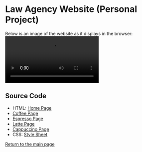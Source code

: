 # Law Agency Website (Personal Project)

Below is an image of the website as it displays in the browser:
<video src="https://www.youtube.com/watch?v=KtciOYQrbS8" controls="controls" style="max-width: 730px;">
</video>

## Source Code
- HTML: [Home Page](https://github.com/lizz02/cis110-p3/blob/main/p3/home.html)
- [Coffee Page](https://github.com/lizz02/cis110-p3/blob/main/p3/coffee.html)
- [Espresso Page](https://github.com/lizz02/cis110-p3/blob/main/p3/espresso.html)
- [Latte Page](https://github.com/lizz02/cis110-p3/blob/main/p3/latte.html)
- [Cappuccino Page](https://github.com/lizz02/cis110-p3/blob/main/p3/cappuccino.html)
- CSS: [Style Sheet](https://github.com/lizz02/cis110-p3/blob/main/p3/p3.css)



[Return to the main page](https://lizz02.github.io/)
